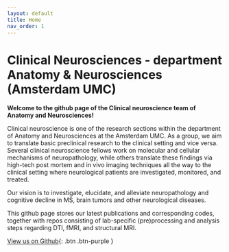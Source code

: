 ```yaml
---
layout: default
title: Home
nav_order: 1
---
```

<h1>Clinical Neurosciences - department Anatomy & Neurosciences (Amsterdam UMC)</h1>	

**Welcome to the github page of the Clinical neuroscience team of Anatomy and Neurosciences!**

Clinical neuroscience is one of the research sections within the department of Anatomy and Neurosciences at the Amsterdam UMC. As a group, we aim to translate basic preclinical research to the clinical setting and vice versa. Several clinical neuroscience fellows work on molecular and cellular mechanisms of neuropathology, while others translate these findings via high-tech post mortem and in vivo imaging techniques all the way to the clinical setting where neurological patients are investigated, monitored, and treated.

Our vision is to investigate, elucidate, and alleviate neuropathology and cognitive decline in MS, brain tumors and other neurological diseases.

This github page stores our latest publications and corresponding codes, together with repos consisting of lab-specific (pre)processing and analysis steps regarding DTI, fMRI, and structural MRI. 

[View us on Github](https://github.com/KNW-ANW/){: .btn .btn-purple }
